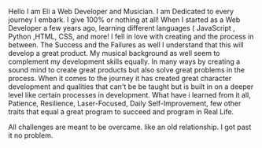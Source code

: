 Hello I am Eli a Web Developer and Musician. I am Dedicated to every journey I embark. 
I give 100% or nothing at all! When I started as a Web Developer a few years ago, learning different languages  ( JavaScript , Python ,HTML, CSS, and more! 
I fell in love with creating and the process in between. The Success and the Failures as well I understand that this will develop a great product. My musical background as well
seem to complement my development skills equally.  In many ways by creating a sound mind to create great products but also solve great problems in the process.
When it comes to the journey it has created great character development and qualities that can't be be taught but is built in on a deeper level like certain processes in development.
What have i learned from it all,
Patience, Resilience, Laser-Focused, Daily Self-Improvement, few other traits that equal a great program to succeed and program in Real Life. 

All challenges are meant to be overcame. like an old relationship. I got past it no problem.
